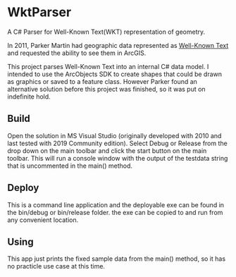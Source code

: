 # WktParser

A C# Parser for Well-Known Text(WKT) representation of geometry.

In 2011, Parker Martin had geographic data represented as
[Well-Known Text](https://en.wikipedia.org/wiki/Well-known_text_representation_of_geometry)
and requested the ability to see them in ArcGIS.

This project parses Well-Known Text into an internal C# data model.
I intended to use the ArcObjects SDK to create shapes that
could be drawn as graphics or saved to a feature class. However
Parker found an alternative solution before this project was
finished, so it was put on indefinite hold.


## Build

Open the solution in MS Visual Studio (originally developed with 2010
and last tested with 2019 Community edition).  Select Debug or Release
from the drop down on the main toolbar and click the start button on
the main toolbar.  This will run a console window with the output of
the testdata string that is uncommented in the main() method.

## Deploy

This is a command line application and the deployable exe can be found
in the bin/debug or bin/release folder.  the exe can be copied to and
run from any convenient location.

## Using

This app just prints the fixed sample data from the main() method,
so it has no practicle use case at this time.
